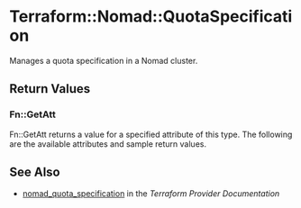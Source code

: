 # Terraform::Nomad::QuotaSpecification

Manages a quota specification in a Nomad cluster.

## Return Values

### Fn::GetAtt

Fn::GetAtt returns a value for a specified attribute of this type. The following are the available attributes and sample return values.

## See Also

* [nomad_quota_specification](https://www.terraform.io/docs/providers/nomad/r/quota_specification.html) in the _Terraform Provider Documentation_